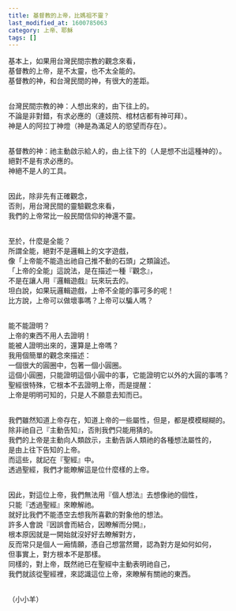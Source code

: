 ```yaml
---
title: 基督教的上帝，比媽祖不靈？
last_modified_at: 1600785063
category: 上帝、耶穌
tags: []
---
```


<p>基本上，如果用台灣民間宗教的觀念來看，<br>
基督教的上帝，是不太靈，也不太全能的。<br>
基督教的神，和台灣民間的神，有很大的差距。</p>

<p><br>
台灣民間宗教的神：人想出來的，由下往上的。<br>
不論是非對錯，有求必應的（連妓院、棺材店都有神可拜）。<br>
神是人的阿拉丁神燈（神是為滿足人的慾望而存在）。</p>

<p><br>
基督教的神：祂主動啟示給人的，由上往下的（人是想不出這種神的）。<br>
絕對不是有求必應的。<br>
神絕不是人的工具。</p>

<p><br>
因此，除非先有正確觀念，<br>
否則，用台灣民間的靈驗觀念來看，<br>
我們的上帝常比一般民間信仰的神還不靈。</p>

<p><br>
至於，什麼是全能？<br>
所謂全能，絕對不是邏輯上的文字遊戲，<br>
像「上帝能不能造出祂自己推不動的石頭」之類論述。<br>
「上帝的全能」這說法，是在描述一種『觀念』，<br>
不是在讓人用『邏輯遊戲』玩來玩去的。<br>
坦白說，如果玩邏輯遊戲，上帝不全能的事可多的呢！<br>
比方說，上帝可以做壞事嗎？上帝可以騙人嗎？</p>

<p><br>
能不能證明？<br>
上帝的東西不用人去證明！<br>
能被人證明出來的，還算是上帝嗎？<br>
我用個簡單的觀念來描述：<br>
一個很大的圓圈中，包著一個小圓圈。<br>
這個小圓圈，只能證明這個小圓中的事，它能證明它以外的大圓的事嗎？<br>
聖經很特殊，它根本不去證明上帝，而是提醒：<br>
上帝是明明可知的，只是人不願意去知而已。</p>

<p><br>
我們雖然知道上帝存在，知道上帝的一些屬性，但是，都是模模糊糊的。<br>
除非祂自己『主動告知』，否則我們只能用猜的。<br>
我們的上帝是主動向人類啟示，主動告訴人類祂的各種想法屬性的，<br>
是由上往下告知的上帝。<br>
而這些，就記在『聖經』中。<br>
透過聖經，我們才能瞭解這是位什麼樣的上帝。</p>

<p><br>
因此，對這位上帝，我們無法用『個人想法』去想像祂的個性，<br>
只能『透過聖經』來瞭解祂。<br>
就好比我們不能憑空去想我所喜歡的對象他的想法。<br>
許多人會說『因誤會而結合，因瞭解而分開』，<br>
根本原因就是一開始就沒好好去瞭解對方，<br>
反而常只是個人一廂情願，憑自己想當然爾，認為對方是如何如何，<br>
但事實上，對方根本不是那樣。<br>
同樣的，對上帝，既然祂已在聖經中主動表明祂自己，<br>
我們就該從聖經裡，來認識這位上帝，來瞭解有關祂的東西。</p>

<p><br>
（小小羊）</p>

